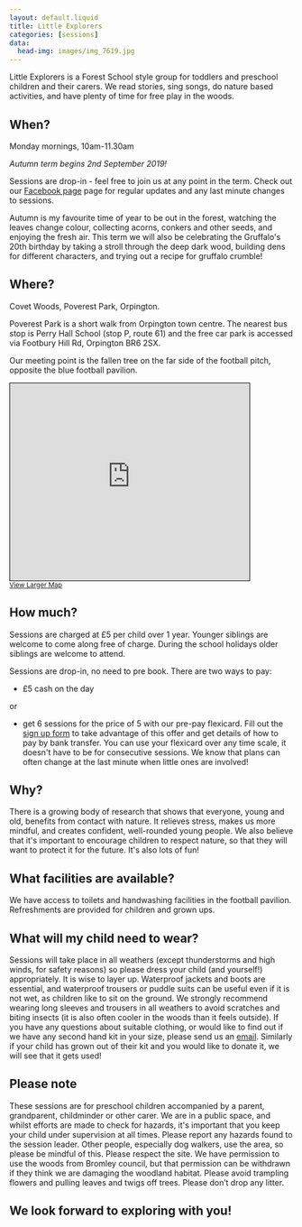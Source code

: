 ```yaml
---
layout: default.liquid
title: Little Explorers
categories: [sessions]
data:
  head-img: images/img_7619.jpg
---
```


Little Explorers is a Forest School style group for toddlers and preschool children
and their carers. We read stories, sing songs, do nature based
activities, and have plenty of time for free play in the woods.

## When?

Monday mornings, 10am-11.30am

*Autumn term begins 2nd September 2019!*

Sessions are drop-in - feel free to join us at any point in the term. Check out our [Facebook page](https://www.facebook.com/wildberrywood) page for regular updates and any last minute changes to sessions. 

Autumn is my favourite time of year to be out in the forest, watching the leaves change colour, collecting acorns, conkers and other seeds, and enjoying the fresh air. This term we will also be celebrating the Gruffalo's 20th birthday by taking a stroll through the deep dark wood, building dens for different characters, and trying out a recipe for gruffalo crumble! 

## Where?

Covet Woods, Poverest Park, Orpington.

Poverest Park is a short walk from Orpington town centre. The nearest
bus stop is Perry Hall School (stop P, route 61) and the free car park is
accessed via Footbury Hill Rd, Orpington BR6 2SX.

Our meeting point is the fallen tree on the far
side of the football pitch, opposite the blue football pavilion.

<iframe width="425" height="350" frameborder="0" scrolling="no"
marginheight="0" marginwidth="0"
src="https://www.openstreetmap.org/export/embed.html?bbox=0.08855581283569336%2C51.38178554297546%2C0.10355472564697267%2C51.38763092355746&amp;layer=mapnik"
style="border: 1px solid
black; max-width:100%"></iframe><br/><small><a href="https://www.openstreetmap.org/#map=17/51.38471/0.09606">View
Larger Map</a></small>

## How much?

Sessions are charged at £5 per child over 1 year. Younger siblings are welcome to come along free of charge. During the school holidays older siblings are welcome to attend.

Sessions are drop-in, no need to pre book. There are two ways to pay:
* £5 cash on the day

or

* get 6 sessions for the price of 5 with our pre-pay flexicard. Fill out the [sign up form](https://goo.gl/forms/UmXTaIS859GcpKzI2) to take advantage of this offer and get details of how to pay by bank transfer. You can use your flexicard over any time scale, it doesn't have to be for consecutive sessions. We know that plans can often change at the last minute when little ones are involved!

## Why?

There is a growing body of research that shows that everyone, young
and old, benefits from contact with nature. It relieves stress, makes
us more mindful, and creates confident, well-rounded young people. We
also believe that it's important to encourage children to respect
nature, so that they will want to protect it for the future. It's also lots of fun!

## What facilities are available?
We have access to toilets and handwashing facilities in the football pavilion. Refreshments are provided for children and grown ups.

## What will my child need to wear?
Sessions will take place in all weathers (except thunderstorms
  and high winds, for safety reasons) so please dress your child (and
  yourself!) appropriately. It is wise to layer up. Waterproof jackets
  and boots are essential, and waterproof trousers or puddle suits can
  be useful even if it is not wet, as children like to sit on the
  ground. We strongly recommend wearing long sleeves and trousers in all weathers to avoid scratches and biting insects (it is also often cooler in the woods than it feels outside). If you have any questions about suitable clothing, or would like to find out if we have any second hand kit in your size, please send us an [email](mailto:wildberrywoodlearning@gmail.com). Similarly if your child has grown out of their kit and you would like to donate it, we will see that it gets used!

## Please note
These sessions are for preschool children accompanied by a
  parent, grandparent, childminder or other carer. We are in a public
  space, and whilst efforts are made to check for hazards, it's
  important that you keep your child under supervision at all
  times. Please report any hazards found to the session leader. Other people, especially dog walkers, use the area, so please
  be mindful of this.
Please respect the site. We have permission to use the woods from Bromley council, but that permission can be withdrawn if they think we are damaging the woodland habitat. Please avoid trampling flowers and pulling leaves and twigs off trees. Please don’t drop any litter.

## We look forward to exploring with you!
